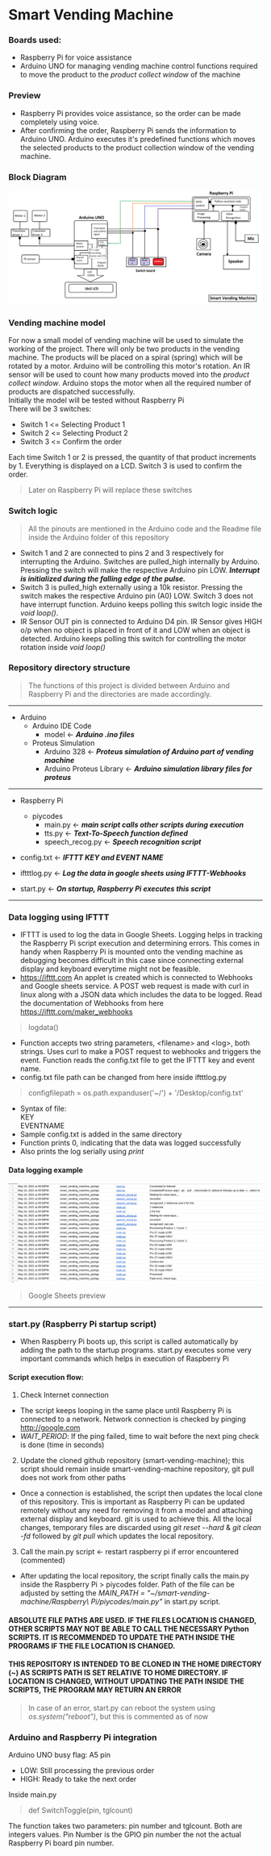 # Smart Vending Machine
### Boards used:
* Raspberry Pi for voice assistance
* Arduino UNO for managing vending machine control functions required to move the product to the *product collect window* of the machine

### Preview
- Raspberry Pi provides voice assistance, so the order can be made completely using voice.
- After confirming the order, Raspberry Pi sends the information to Arduino UNO. Arduino executes it's predefined functions which moves the selected products to the product collection window of the vending machine.

### Block Diagram
![BD](https://raw.githubusercontent.com/ashvnv/smart-vending-machine/main/temp/BD2.png)

### Vending machine model ###
For now a small model of vending machine will be used to simulate the working of the project. There will only be two products in the vending machine. The products will be placed on a spiral (spring) which will be rotated by a motor. Arduino will be controlling this motor's rotation. An IR sensor will be used to count how many products moved into the *product collect window*. Arduino stops the motor when all the required number of products are dispatched successfully.\
Initially the model will be tested without Raspberry Pi\
There will be 3 switches:
* Switch 1 <= Selecting Product 1
* Switch 2 <= Selecting Product 2
* Switch 3 <= Confirm the order

Each time Switch 1 or 2 is pressed, the quantity of that product increments by 1. Everything is displayed on a LCD. Switch 3 is used to confirm the order.
> Later on Raspberry Pi will replace these switches

### Switch logic ###
> All the pinouts are mentioned in the Arduino code and the Readme file inside the Arduino folder of this repository
- Switch 1 and 2 are connected to pins 2 and 3 respectively for interrupting the Arduino. Switches are pulled_high internally by Arduino. Pressing the switch will make the respective Arduino pin LOW. ***Interrupt is initialized during the falling edge of the pulse.***
- Switch 3 is pulled_high externally using a 10k resistor. Pressing the switch makes the respective Arduino pin \(A0\) LOW. Switch 3 does not have interrupt function. Arduino keeps polling this switch logic inside the *void loop()*.
- IR Sensor OUT pin is connected to Arduino D4 pin. IR Sensor gives HIGH o/p when no object is placed in front of it and LOW when an object is detected. Arduino keeps polling this switch for controlling the motor rotation inside *void loop()*

### Repository directory structure ###
> The functions of this project is divided between Arduino and Raspberry Pi and the directories are made accordingly. 
---
* Arduino
  * Arduino IDE Code
    * model <- ***Arduino .ino files***  
  * Proteus Simulation
     * Arduino 328 <- ***Proteus simulation of Arduino part of vending machine***
     * Arduino Proteus Library <- ***Arduino simulation library files for proteus***
---
* Raspberry Pi
  * piycodes
    * main.py <- ***main script calls other scripts during execution***
    * tts.py <- ***Text-To-Speech function defined***
    * speech_recog.py <- ***Speech recognition script***

* config.txt <- ***IFTTT KEY and EVENT NAME***
* iftttlog.py <- ***Log the data in google sheets using IFTTT-Webhooks***
* start.py <- ***On startup, Raspberry Pi executes this script***

---
### Data logging using IFTTT ###
- IFTTT is used to log the data in Google Sheets. Logging helps in tracking the Raspberry Pi script execution and determining errors. This comes in handy when Raspberry Pi is mounted onto the vending machine as debugging becomes difficult in this case since connecting external display and keyboard everytime might not be feasible.
- https://ifttt.com An applet is created which is connected to Webhooks and Google sheets service. A POST web request is made with curl in linux along with a JSON data which includes the data to be logged. Read the documentation of Webhooks from here https://ifttt.com/maker_webhooks
> logdata()
- Function accepts two string parameters, \<filename\> and \<log\>, both strings. Uses curl to make a POST request to webhooks and triggers the event. Function reads the config.txt file to get the IFTTT key and event name. 
- config.txt file path can be changed from here inside iftttlog.py
> configfilepath = os.path.expanduser('~/') + '/Desktop/config.txt'
- Syntax of file:<br>
KEY<br>
EVENTNAME
 - Sample config.txt is added in the same directory
 - Function prints 0, indicating that the data was logged successfully
 - Also prints the log serially using *print*

#### Data logging example ###
![log](https://raw.githubusercontent.com/ashvnv/smart-vending-machine/main/temp/gsheets.png)
> Google Sheets preview
---

### start.py (Raspberry Pi startup script) ###
- When Raspberry Pi boots up, this script is called automatically by adding the path to the startup programs. start.py executes some very important commands which helps in execution of Raspberry Pi
#### Script execution flow: ####
1) Check Internet connection
- The script keeps looping in the same place until Raspberry Pi is connected to a network. Network connection is checked by pinging http://google.com
- *WAIT_PERIOD*: If the ping failed, time to wait before the next ping check is done (time in seconds)

2) Update the cloned github repository (smart-vending-machine); this script should remain inside smart-vending-machine repository, git pull does not work from other paths
- Once a connection is established, the script then updates the local clone of this repository. This is important as Raspberry Pi can be updated remotely without any need for removing it from a model and attaching external display and keyboard. git is used to achieve this. All the local changes, temporary files are discarded using *git reset --hard* & *git clean -fd* followed by *git pull* which updates the local repository.

3) Call the main.py script <- restart raspberry pi if error encountered (commented)
- After updating the local repository, the script finally calls the main.py inside the Raspberry Pi > piycodes folder. Path of the file can be adjusted by setting the *MAIN_PATH = "~/smart-vending-machine/Raspberry\ Pi/piycodes/main.py"* in start.py script. 

#### ABSOLUTE FILE PATHS ARE USED. IF THE FILES LOCATION IS CHANGED, OTHER SCRIPTS MAY NOT BE ABLE TO CALL THE NECESSARY Python SCRIPTS. IT IS RECOMMENDED TO UPDATE THE PATH INSIDE THE PROGRAMS IF THE FILE LOCATION IS CHANGED. ####
#### THIS REPOSITORY IS INTENDED TO BE CLONED IN THE HOME DIRECTORY (~) AS SCRIPTS PATH IS SET RELATIVE TO HOME DIRECTORY. IF LOCATION IS CHANGED, WITHOUT UPDATING THE PATH INSIDE THE SCRIPTS, THE PROGRAM MAY RETURN AN ERROR ####
> In case of an error, start.py can reboot the system using *os.system("reboot")*, but this is commented as of now

### Arduino and Raspberry Pi integration ###
Arduino UNO busy flag: A5 pin
* LOW: Still processing the previous order
* HIGH: Ready to take the next order

Inside main.py
> def SwitchToggle(pin, tglcount)

The function takes two parameters: pin number and tglcount. Both are integers values. Pin Number is the GPIO pin number the not the actual Raspberry Pi board pin number.
